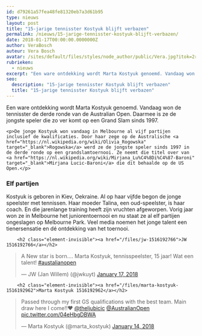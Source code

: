 ```yaml
---
id: d79261a57fea48fe81320eb7a3d61b95
type: nieuws
layout: post
title: "15-jarige tennisster Kostyuk blijft verbazen"
permalink: /nieuws/15-jarige-tennisster-kostyuk-blijft-verbazen/
date: 2018-01-17T00:00:00.0000000Z
author: VeraBosch
auteur: Vera Bosch
avatar: /sites/default/files/styles/node_author/public/Vera.jpg?itok=2rBVlrSc
rubrieken:
  - nieuws
excerpt: "Een ware ontdekking wordt Marta Kostyuk genoemd. Vandaag won de tennisster de derde ronde van de Australian Open. Daarmee is ze de jongste speler die zo ver komt op een Grand Slam sinds 1997.   "
seo:
  description: "15-jarige tennisster Kostyuk blijft verbazen"
  title: "15-jarige tennisster Kostyuk blijft verbazen"
---
```

Een ware ontdekking wordt Marta Kostyuk genoemd. Vandaag won de tennisster de derde ronde van de Australian Open. Daarmee is ze de jongste speler die zo ver komt op een Grand Slam sinds 1997.   

    <p>De jonge Kostyuk won vandaag in Melbourne al vijf partijen inclusief de kwalificaties. Door haar zege op de Australische <a href="https://nl.wikipedia.org/wiki/Olivia_Rogowska" target="_blank">Rogowska</a> werd ze de jongste speler sinds 1997 in de derde ronde op een grandslamtoernooi. Ze neemt die titel over van <a href="https://nl.wikipedia.org/wiki/Mirjana_Lu%C4%8Di%C4%87-Baroni" target="_blank">Mirjana Lucic-Baroni</a> die dit behaalde op de US Open.</p>
<h3>Elf partijen</h3>
<p>Kostyuk is geboren in Kiev, Oekraine. Al op haar vijfde begon de jonge speelster met tennissen. Haar moeder Talina, een oud-speelster, is haar coach. En die jarenlange training heeft zijn vruchten afgeworpen. Vorig jaar won ze in Melbourne het juniorentoernooi en nu staat ze al elf partijen ongeslagen op Melbourne Park. Veel media noemen het jonge talent een tienersensatie en dé ontdekking van het toernooi.</p>
<p><div class="media media-element-container media-default"><div id="file-420822" class="file file-document file-text-oembed">

        <h2 class="element-invisible"><a href="/files/jw-1516192766">JW 1516192766</a></h2>
    
  
  <div class="content">
    
<blockquote class="twitter-tweet" data-width="550"><p lang="nl" dir="ltr">A New star is born.... Marta Kostyuk, tennisspeelster, 15 jaar! Wat een talent! <a href="https://twitter.com/hashtag/austalianopen?src=hash&amp;ref_src=twsrc%5Etfw">#austalianopen</a></p>&mdash; JW (Jan Willem) (@jwkuyt) <a href="https://twitter.com/jwkuyt/status/953604698703048704?ref_src=twsrc%5Etfw">January 17, 2018</a></blockquote>
<script async="" src="https://platform.twitter.com/widgets.js" charset="utf-8"></script>
  </div>

  
</div>
</div>
<p><div class="media media-element-container media-default"><div id="file-420823" class="file file-document file-text-oembed">

        <h2 class="element-invisible"><a href="/files/marta-kostyuk-1516192962">Marta Kostyuk 1516192962</a></h2>
    
  
  <div class="content">
    
<blockquote class="twitter-tweet" data-width="550"><p lang="en" dir="ltr">Passed through my first GS qualifications with the best team. Main draw here I come!!❤️ <a href="https://twitter.com/theljubicic?ref_src=twsrc%5Etfw">@theljubicic</a> <a href="https://twitter.com/AustralianOpen?ref_src=twsrc%5Etfw">@AustralianOpen</a> <a href="https://t.co/04eHbgDBWA">pic.twitter.com/04eHbgDBWA</a></p>&mdash; Marta Kostyuk (@marta_kostyuk) <a href="https://twitter.com/marta_kostyuk/status/952454174507069440?ref_src=twsrc%5Etfw">January 14, 2018</a></blockquote>
<script async="" src="https://platform.twitter.com/widgets.js" charset="utf-8"></script>
  </div>

  
</div>
</div>
<p> </p>  

